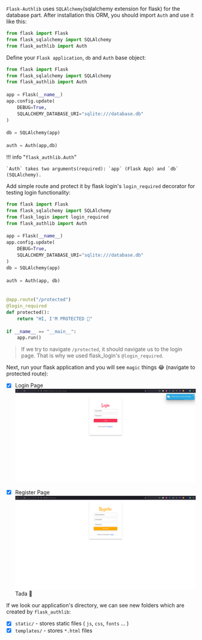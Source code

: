 `Flask-Authlib` uses `SQLAlchemy`(sqlalchemy extension for flask) for the database part. After installation this ORM, you should import `Auth` and use it like this:

```python hl_lines="3"
from flask import Flask
from flask_sqlalchemy import SQLAlchemy
from flask_authlib import Auth
```

Define your `Flask application`, `db` and `Auth` base object:

```python hl_lines="9"
from flask import Flask
from flask_sqlalchemy import SQLAlchemy
from flask_authlib import Auth

app = Flask(__name__)
app.config.update(
    DEBUG=True,
    SQLALCHEMY_DATABASE_URI="sqlite:///database.db"
)

db = SQLAlchemy(app)

auth = Auth(app,db)
```

!!! info "`flask_authlib.Auth`"

    `Auth` takes two arguments(required): `app` (Flask App) and `db` (SQLAlchemy).

Add simple route and protect it by flask login's `login_required` decorator for testing login functionality:

```python hl_lines="16-17"
from flask import Flask
from flask_sqlalchemy import SQLAlchemy
from flask_login import login_required
from flask_authlib import Auth

app = Flask(__name__)
app.config.update(
    DEBUG=True,
    SQLALCHEMY_DATABASE_URI="sqlite:///database.db"
)
db = SQLAlchemy(app)

auth = Auth(app, db)


@app.route("/protected")
@login_required
def protected():
    return "HI, I'M PROTECTED 👋"

if __name__ == "__main__":
    app.run()
```

> If we try to navigate `/protected`, it should navigate us to the login page. That is why we used flask_login's `@login_required`.

Next, run your flask application and you will see `magic` things 😂 (navigate to protected route):

* [x] Login Page
![LOGIN_PAGE](../assets/screenshots/12.PNG)

* [x] Register Page
![REGISTER_PAGE](../assets/screenshots/13.PNG)
Tada 🎉

If we look our application's directory, we can see new folders which are created by `flask_authlib`:

- [x] `static/` - stores static files ( `js`, `css`, `fonts` ... )
- [x] `templates/` - stores `*.html` files
